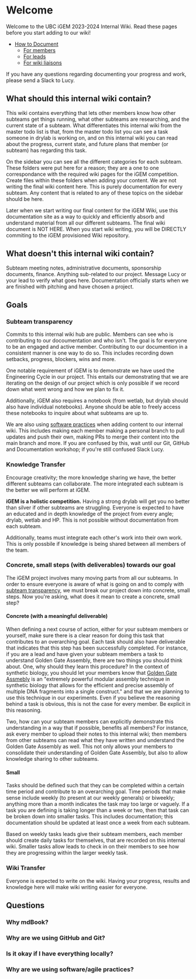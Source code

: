 # Welcome

Welcome to the UBC iGEM 2023-2024 Internal Wiki. Read these pages before you start adding to our wiki!
- [How to Document](./documentation/index.md)
    - [For members](./documentation/member.md)
    - [For leads](./documentation/lead.md)
    - [For wiki liaisons](./documentation/liaison.md)

If you have any questions regarding documenting your progress and work, please send a Slack to Lucy.

## What should this internal wiki contain?
This wiki contains everything that lets other members know how other subteams get things running, what other subteams are researching, and the current state of a subteam. What differentiates this internal wiki from the master todo list is that, from the master todo list you can see a task someone in drylab is working on, and on this internal wiki you can read about the progress, current state, and future plans that member (or subteam) has regarding this task.

On the sidebar you can see all the different categories for each subteam. These folders were put here for a reason; they are a one to one correspondance with the required wiki pages for the iGEM competition. Create files within these folders when adding your content. We are not writing the final wiki content here. This is purely documentation for every subteam. Any content that is related to any of these topics on the sidebar should be here.

Later when we start writing our final content for the iGEM Wiki, use this documentation site as a way to quickly and efficiently absorb and understand material from all our different subteams. The final wiki document is NOT HERE. When you start wiki writing, you will be DIRECTLY commiting to the iGEM provisioned Wiki repository.

## What doesn't this internal wiki contain?
Subteam meeting notes, administrative documents, sponsorship documents, finance. Anything sub-related to our project. Message Lucy or your lead to verify what goes here. Documentation officially starts when we are finished with pitching and have chosen a project.

## Goals
### Subteam transparency 
Commits to this internal wiki hub are public. Members can see who is contributing to our docoumentation and who isn't. The goal is for everyone to be an engaged and active member. Contributing to our documention in a consistent manner is one way to do so. This includes recording down setbacks, progress, blockers, wins and more. 

One notable requirement of iGEM is to demonstrate we have used the Engineering Cycle in our project. This entails our demonstrating that we are iterating on the design of our project which is only possible if we record down what went wrong and how we plan to fix it. 

Additionally, iGEM also requires a notebook (from wetlab, but drylab should also have individual notebooks). Anyone should be able to freely access these notebooks to inquire about what subteams are up to.

We are also using [software practices](#why-are-we-using-software-practices) when adding content to our internal wiki. This includes making each member making a personal branch to pull updates and push their own, making PRs to merge their content into the main branch and more. If you are confused by this, wait until our Git, GitHub and Documentation workshop; if you're still confused Slack Lucy.  

### Knowledge Transfer
Encourage creativity; the more knowledge sharing we have, the better different subteams can collaborate. The more integrated each subteam is the better we will perform at iGEM.

**iGEM is a holistic competition.** Having a strong drylab will get you no better than silver if other subteams are struggling. Everyone is expected to have an educated and in depth knowledge of the project from every angle; drylab, wetlab and HP. This is not possible without documentation from each subteam. 

Additionally, teams must integrate each other's work into their own work. This is only possbile if knowledge is being shared between all members of the team.

### Concrete, small steps (with deliverables) towards our goal
The iGEM project involves many moving parts from all our subteams. In order to ensure everyone is aware of what is going on and to comply with [subteam transparency](#subteam-transparency), we must break our project down into concrete, small steps. Now you're asking, what does it mean to create a concrete, small step?

#### Concrete (with a meaningful deliverable)
When defining a next course of action, either for your subteam members or yourself, make sure there is a clear reason for doing this task that contributes to an overarching goal. Each task should also have deliverable that indicates that this step has been successfully completed. For instance, if you are a lead and have given your subteam members a task to understand Golden Gate Assembly, there are two things you should think about. One, why should they learn this procedure? In the context of synthetic biology, you should let your members know that [Golden Gate Assmebly](https://technology.igem.org/assembly/golden-gate) is an "extremely powerful modular assembly technique in synthetic biology that allows for the efficient and precise assembly of multiple DNA fragments into a single construct." and that we are planning to use this technique in our experiments. Even if you believe the reasoning behind a task is obvious, this is not the case for every member. Be explicit in this reasoning.

Two, how can your subteam members can explicitly demonstrate this understanding in a way that if possible, benefits all members? For instance, ask every member to upload their notes to this internal wiki; then members from other subteams can read what they have written and understand the Golden Gate Assembly as well. This not only allows your members to consolidate their understanding of Golden Gate Assembly, but also to allow knowledge sharing to other subteams.

#### Small
Tasks should be defined such that they can be completed within a certain time period and contribute to an overarching goal. Time periods that make sense include weekly (to present at our weekly generals) or biweekly; anything more than a month indicates the task may too large or vaguely. If a task you are defining is taking longer than a week or two, then that task can be broken down into smaller tasks. This includes documentation; this documentation should be updated at least once a week from each subteam. 

Based on weekly tasks leads give their subteam members, each member should create daily tasks for themselves, that are recorded on this internal wiki. Smaller tasks allow leads to check in on their members to see how they are progressing within the larger weekly task.

### Wiki Transfer
Everyone is expected to write on the wiki. Having your progress, results and knowledge here will make wiki writing easier for everyone.

## Questions
### Why mdBook?
### Why are we using GitHub and Git?
### Is it okay if I have everything locally?
### Why are we using software/agile practices?
